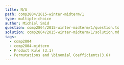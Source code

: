 ```yaml
---
title: N/A
path: comp2804/2015-winter-midterm/1
type: multiple-choice
author: Michiel Smid
question: comp2804/2015-winter-midterm/1/question.ts
solution: comp2804/2015-winter-midterm/1/solution.md
tags:
  - comp2804
  - comp2804-midterm
  - Product Rule (3.1)
  - Permutations and \binomial Coefficients(3.6)
---
```

